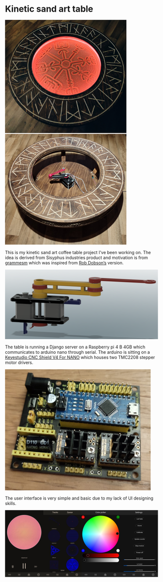 # Kinetic sand art table
<img src="/Pictures/1674052924095.jpg" width="400"><img src="/Pictures/1674053047425.jpg" width="400">

This is my kinetic sand art coffee table project I've been working on. The idea is derived from Sisyphus industries product and motivation is from [grammesm](https://alwaystinkering.com/2020/01/14/diy-kinetic-sand-art-table/) which was inspired from [Rob Dobson’s](https://robdobson.com/2018/08/a-new-sandbot/) version.

<img src="/Pictures/image_2023-01-18_212445061.png">

The table is running a Django server on a Raspberry pi 4 B 4GB which communicates to arduino nano through serial. The arduino is sitting on a [Keyestudio CNC Shield V4 For NANO](https://www.keyestudio.com/products/keyestudio-a4988-3d-printer-stepper-motor-driver-cnc-shield-v4-for-nano) which houses two TMC2208 stepper motor drivers.

<img src="/Pictures/1674062162257.jpg" width="480">

The user interface is very simple and basic due to my lack of UI designing skills.

<img src="/Pictures/1674063564681.jpg">
